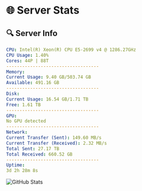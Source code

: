 # 🌐 Server Stats
## 🔍 Server Info
```yaml
CPU: Intel(R) Xeon(R) CPU E5-2699 v4 @ 1286.27GHz
CPU Usage: 1.40%
Cores: 44P | 88T
-----------------------------------
Memory:
Current Usage: 9.40 GB/503.74 GB
Available: 491.16 GB
-----------------------------------
Disk:
Current Usage: 16.54 GB/1.71 TB
Free: 1.61 TB
-----------------------------------
GPU:
No GPU detected
-----------------------------------
Network:
Current Transfer (Sent): 149.60 MB/s
Current Transfer (Received): 2.32 MB/s
Total Sent: 27.17 TB
Total Received: 660.52 GB
-----------------------------------
Uptime:
3d 2h 28m 8s
```
![GitHub Stats](https://img.shields.io/badge/Updated-2025-02-11_01:11:26-blue)